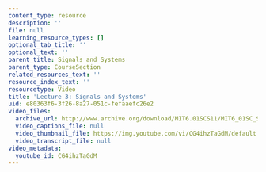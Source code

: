 ```yaml
---
content_type: resource
description: ''
file: null
learning_resource_types: []
optional_tab_title: ''
optional_text: ''
parent_title: Signals and Systems
parent_type: CourseSection
related_resources_text: ''
resource_index_text: ''
resourcetype: Video
title: 'Lecture 3: Signals and Systems'
uid: e80363f6-3f26-8a27-051c-fefaaefc26e2
video_files:
  archive_url: http://www.archive.org/download/MIT6.01SCS11/MIT6_01SC_S11_lec03_300k.mp4
  video_captions_file: null
  video_thumbnail_file: https://img.youtube.com/vi/CG4ihzTaGdM/default.jpg
  video_transcript_file: null
video_metadata:
  youtube_id: CG4ihzTaGdM
---
```

